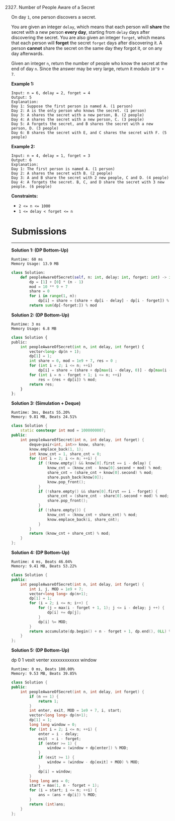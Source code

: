 2327. Number of People Aware of a Secret

On day `1`, one person discovers a secret.

You are given an integer `delay`, which means that each person will **share** the secret with a new person **every day**, starting from `delay` days after discovering the secret. You are also given an integer `forget`, which means that each person will **forget** the secret `forget` days after discovering it. A person **cannot** share the secret on the same day they forgot it, or on any day afterwards.

Given an integer `n`, return the number of people who know the secret at the end of day `n`. Since the answer may be very large, return it modulo `10^9 + 7`.

 

**Example 1:**
```
Input: n = 6, delay = 2, forget = 4
Output: 5
Explanation:
Day 1: Suppose the first person is named A. (1 person)
Day 2: A is the only person who knows the secret. (1 person)
Day 3: A shares the secret with a new person, B. (2 people)
Day 4: A shares the secret with a new person, C. (3 people)
Day 5: A forgets the secret, and B shares the secret with a new person, D. (3 people)
Day 6: B shares the secret with E, and C shares the secret with F. (5 people)
```

**Example 2:**
```
Input: n = 4, delay = 1, forget = 3
Output: 6
Explanation:
Day 1: The first person is named A. (1 person)
Day 2: A shares the secret with B. (2 people)
Day 3: A and B share the secret with 2 new people, C and D. (4 people)
Day 4: A forgets the secret. B, C, and D share the secret with 3 new people. (6 people)
```

**Constraints:**

* `2 <= n <= 1000`
* `1 <= delay < forget <= n`

# Submissions
---
**Solution 1: (DP Bottom-Up)**
```
Runtime: 60 ms
Memory Usage: 13.9 MB
```
```python
class Solution:
    def peopleAwareOfSecret(self, n: int, delay: int, forget: int) -> int:
        dp = [1] + [0] * (n - 1)
        mod = 10 ** 9 + 7
        share = 0
        for i in range(1, n):
            dp[i] = share = (share + dp[i - delay] - dp[i - forget]) % mod
        return sum(dp[-forget:]) % mod
```

**Solution 2: (DP Bottom-Up)**
```
Runtime: 3 ms
Memory Usage: 6.8 MB
```
```python
class Solution {
public:
    int peopleAwareOfSecret(int n, int delay, int forget) {
        vector<long> dp(n + 1);
        dp[1] = 1;
        int share = 0, mod = 1e9 + 7, res = 0 ;
        for (int i = 2; i <= n; ++i)
            dp[i] = share = (share + dp[max(i - delay, 0)] - dp[max(i - forget, 0)] + mod) % mod;
        for (int i = n - forget + 1; i <= n; ++i)
            res = (res + dp[i]) % mod;
        return res;
    }
};
```

**Solution 3: (Simulation + Deque)**
```
Runtime: 3ms, Beats 55.20%
Memory: 9.81 MB, Beats 24.51%
````
```c++
class Solution {
    static constexpr int mod = 1000000007;
public:
    int peopleAwareOfSecret(int n, int delay, int forget) {
        deque<pair<int, int>> know, share;
        know.emplace_back(1, 1);
        int know_cnt = 1, share_cnt = 0;
        for (int i = 2; i <= n; ++i) {
            if (!know.empty() && know[0].first == i - delay) {
                know_cnt = (know_cnt - know[0].second + mod) % mod;
                share_cnt = (share_cnt + know[0].second) % mod;
                share.push_back(know[0]);
                know.pop_front();
            }
            if (!share.empty() && share[0].first == i - forget) {
                share_cnt = (share_cnt - share[0].second + mod) % mod;
                share.pop_front();
            }
            if (!share.empty()) {
                know_cnt = (know_cnt + share_cnt) % mod;
                know.emplace_back(i, share_cnt);
            }
        }
        return (know_cnt + share_cnt) % mod;
    }
};
```

**Solution 4: (DP Bottom-Up)**
```
Runtime: 4 ms, Beats 46.04%
Memory: 9.41 MB, Beats 53.22%
```
```c++
class Solution {
public:
    int peopleAwareOfSecret(int n, int delay, int forget) {
        int i, j, MOD = 1e9 + 7;
        vector<long long> dp(n+1);
        dp[1] = 1;
        for (i = 2; i <= n; i++) {
            for (j = max(i - forget + 1, 1); j <= i - delay; j ++) {
                dp[i] += dp[j];
            }
            dp[i] %= MOD;
        }
        return accumulate(dp.begin() + n - forget + 1, dp.end(), 0LL) % MOD;
    }
};
```


**Solution 5: (DP Bottom-Up)**

dp  0 1     vexit      venter
            xxxxxxxxxxxx
               window
```
Runtime: 0 ms, Beats 100.00%
Memory: 9.53 MB, Beats 39.85%
```
```c++
class Solution {
public:
    int peopleAwareOfSecret(int n, int delay, int forget) {
        if (n == 1) {
            return 1;
        }
        int enter, exit, MOD = 1e9 + 7, i, start;
        vector<long long> dp(n+1);
        dp[1] = 1;
        long long window = 0;
        for (int i = 2; i <= n; ++i) {
            enter = i - delay;
            exit  = i - forget;
            if (enter >= 1) {
                window = (window + dp[enter]) % MOD;
            }
            if (exit >= 1) {
                window = (window - dp[exit] + MOD) % MOD;
            }
            dp[i] = window;
        }
        long long ans = 0;
        start = max(1, n - forget + 1);
        for (i = start; i <= n; ++i) {
            ans = (ans + dp[i]) % MOD;
        }
        return (int)ans;
    }
};
```
